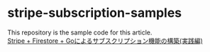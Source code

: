 # stripe-subscription-samples

This repository is the sample code for this article. <br>
[Stripe + Firestore + Goによるサブスクリプション機能の構築(実践編)](https://note.com/ogiogi93/n/na35ad141101a)

